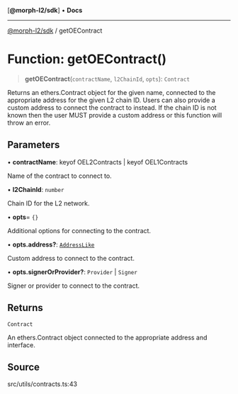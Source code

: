 [**@morph-l2/sdk**] • **Docs**

***

[@morph-l2/sdk](../1-globals.md) / getOEContract

# Function: getOEContract()

> **getOEContract**(`contractName`, `l2ChainId`, `opts`): `Contract`

Returns an ethers.Contract object for the given name, connected to the appropriate address for
the given L2 chain ID. Users can also provide a custom address to connect the contract to
instead. If the chain ID is not known then the user MUST provide a custom address or this
function will throw an error.

## Parameters

• **contractName**: keyof OEL2Contracts \| keyof OEL1Contracts

Name of the contract to connect to.

• **l2ChainId**: `number`

Chain ID for the L2 network.

• **opts**= `{}`

Additional options for connecting to the contract.

• **opts.address?**: [`AddressLike`](../type-aliases/AddressLike.md)

Custom address to connect to the contract.

• **opts.signerOrProvider?**: `Provider` \| `Signer`

Signer or provider to connect to the contract.

## Returns

`Contract`

An ethers.Contract object connected to the appropriate address and interface.

## Source

src/utils/contracts.ts:43
